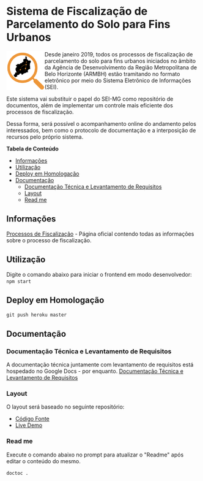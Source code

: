 # Sistema de Fiscalização de Parcelamento do Solo para Fins Urbanos

<img src="public/logo.PNG" width="100" align="left"> Desde janeiro 2019, todos os processos de fiscalização de parcelamento do solo para fins urbanos iniciados no âmbito da Agência de Desenvolvimento da Região Metropolitana de Belo Horizonte (ARMBH) estão tramitando no formato eletrônico por meio do Sistema Eletrônico de Informações (SEI).

Este sistema vai substituir o papel do SEI-MG como repositório de documentos, além de implementar um controle mais eficiente dos processos de fiscalização.

Dessa forma, será possível o acompanhamento online do andamento pelos interessados, bem como o protocolo de documentação e a interposição de recursos pelo próprio sistema.

<!-- START doctoc generated TOC please keep comment here to allow auto update -->
<!-- DON'T EDIT THIS SECTION, INSTEAD RE-RUN doctoc TO UPDATE -->

**Tabela de Conteúdo**

- [Informações](#informa%C3%A7%C3%B5es)
- [Utilização](#utiliza%C3%A7%C3%A3o)
- [Deploy em Homologação](#deploy-em-homologa%C3%A7%C3%A3o)
- [Documentação](#documenta%C3%A7%C3%A3o)
  - [Documentação Técnica e Levantamento de Requisitos](#documenta%C3%A7%C3%A3o-t%C3%A9cnica-e-levantamento-de-requisitos)
  - [Layout](#layout)
  - [Read me](#read-me)

<!-- END doctoc generated TOC please keep comment here to allow auto update -->

## Informações

[Processos de Fiscalização](http://www.agenciarmbh.mg.gov.br/processos-fiscalizacao-parcelamento/) - Página oficial contendo todas as informações sobre o processo de fiscalização.

## Utilização

Digite o comando abaixo para iniciar o frontend em modo desenvolvedor:
`npm start`

## Deploy em Homologação

```
git push heroku master
```

## Documentação

### Documentação Técnica e Levantamento de Requisitos

A documentação técnica juntamente com levantamento de requisitos está hospedado no Google Docs - por enquanto.
[Documentação Técnica e Levantamento de Requisitos](https://docs.google.com/document/d/1_CGWnM1T3zVtROOVs3LKnPE1Oo4tiJeVsqPLkYT73T4/edit)

### Layout

O layout será baseado no seguinte repositório:

- [Código Fonte](https://github.com/tabler/tabler-react/tree/master/example)
- [Live Demo](http://tabler-react.com/)

### Read me

Execute o comando abaixo no prompt para atualizar o "Readme" após editar o conteúdo do mesmo.

```
doctoc .
```
